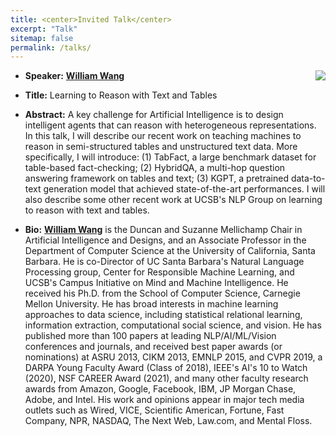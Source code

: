 ```yaml
---
title: <center>Invited Talk</center>
excerpt: "Talk"
sitemap: false
permalink: /talks/
---
```


- <a name="talk_william"/>**Speaker:** <img src='/DI-2022/images/DI-2022_talk_william.jpg' align="right">**[William Wang](https://sites.cs.ucsb.edu/~william/index.html)**
- **Title:** Learning to Reason with Text and Tables
- **Abstract:** A key challenge for Artificial Intelligence is to design intelligent agents that can reason with heterogeneous representations. In this talk, I will describe 
our recent work on teaching machines to reason in semi-structured tables and unstructured text data. More specifically, I will introduce: (1) TabFact, a large benchmark dataset for table-based fact-checking; (2) HybridQA, a multi-hop question answering framework on tables and text; (3) KGPT, a pretrained data-to-text generation model that achieved state-of-the-art performances. I will also describe some other recent work at UCSB's NLP Group on learning to reason with text and tables.

- **Bio:** **[William Wang](https://sites.cs.ucsb.edu/~william/index.html)** is the Duncan and Suzanne Mellichamp Chair in Artificial Intelligence and Designs, and an Associate Professor in the Department of Computer Science at the University of California, Santa Barbara. He is co-Director of UC Santa Barbara's Natural Language Processing group, Center for Responsible Machine Learning, and UCSB's Campus Initiative on Mind and Machine Intelligence. He received his Ph.D. from the School of Computer Science, Carnegie Mellon University. He has broad interests in machine learning approaches to data science, including statistical relational learning, information extraction, computational social science, and vision. He has published more than 100 papers at leading NLP/AI/ML/Vision conferences and journals, and received best paper awards (or nominations) at ASRU 2013, CIKM 2013, EMNLP 2015, and CVPR 2019, a DARPA Young Faculty Award (Class of 2018), IEEE's AI's 10 to Watch (2020), NSF CAREER Award (2021), and many other faculty research awards from Amazon, Google, Facebook, IBM, JP Morgan Chase, Adobe, and Intel. His work and opinions appear in major tech media outlets such as Wired, VICE, Scientific American, Fortune, Fast Company, NPR, NASDAQ, The Next Web, Law.com, and Mental Floss. 

<!-- 
- <a name="talk_kevyn"/>**Speaker:** <img src='/DI-2021/images/DI-2021_talk_kevyn.jpg' align="right">**[Kevyn Collins-Thompson](http://www-personal.umich.edu/~kevynct/)**
- **Title:** Enhancing Document Representations Using Analysis of Content Difficulty: Models, Applications, and Insights
- **Abstract:** This talk will discuss how enhancing document representations with analysis of language complexity and difficulty can lead to a surprisingly wide range of new applications and insights into how people interact with content in both business and educational settings. Analyzing the difficulty of language has a history going back to the ancient Greeks, who understood that a legal argument or analysis was of little persuasive value if its audience could not understand it. Classic 20th century text readability formulas, such as Flesch-Kincaid, combined statistics like average sentence length and average number of syllables in a text to estimate its readability. However, the limitations of these simple traditional measures, including lack of flexibility for new tasks and populations and robustness for non-traditional documents, has led to a new branch of natural language processing research that has developed richer, more effective data-driven computational models of reading comprehension and text complexity [1]. First I’ll give a brief summary of recent advances in modeling content difficulty and complexity, including my own work on statistical models of readability and deep learning for predicting the informativeness of text. Then I’ll give some examples of insights that derive from applying these methods for creating richer, difficulty-based document representations, using empirical methods ranging from in-lab user studies with eyetracking, to large-scale commercial search interaction data over millions of sessions and Web pages. Finally, I’ll touch on some on-going work and potential future directions in educational scenarios for understanding and supporting learners, toward the goal of high quality, personalized learning experiences.
- **Bio:** **[Kevyn Collins-Thompson](http://www-personal.umich.edu/~kevynct/)** is an Associate Professor of Information and Computer Science at the University of Michigan. His research explores models, algorithms, and software systems for optimally connecting people with information, especially toward educational goals. His research has been applied to real-world systems ranging from intelligent tutoring systems to commercial Web search engines. Kevyn has also pioneered techniques for using machine learning to model the reading difficulty of text, for creating robust search and recommender systems that maximize effective results while minimizing the risk of worst-case errors, and for understanding and supporting how people learn language. He received his Ph.D. from the Language Technologies Institute at Carnegie Mellon University and B.Math from the University of Waterloo. Before joining the University of Michigan in 2013, he was a researcher in the Context, Learning, and User Experience for Search (CLUES) group at Microsoft Research. Recent highlights include serving as ACM SIGIR 2018 General Co-Chair, being named co-recipient of Coursera’s Outstanding Educator Award, and recognition as an ACM Distinguished Member for outstanding scientific contributions to computing.
- **Additional info**: K. Collins-Thompson. [Computational assessment of text readability: a survey of current and future research](http://www-personal.umich.edu/~kevynct/pubs/ITL-readability-invited-article-v10-camera.pdf). In: François, Thomas and Delphine Bernhard (eds.), Recent Advances in Automatic Readability Assessment and Text Simplification. Special issue of International Journal of Applied Linguistics 165:2 (2014). (pp. 97-135)

------

- <a name="talk_heng"/>**Speaker:** <img src='/DI-2021/images/DI-2021_talk_heng.jpg' align="right">**[Heng Ji](https://cs.illinois.edu/about/people/faculty/hengji)**
- **Title:** What’s in a Chemical Entity?
- **Abstract:** Like many scientific fields, new chemistry literature has grown at a staggering pace, with tens of thousands of papers released every month. In our newly created U.S. NSF AI Institute on Molecular Synthesis, we are applying knowledge extraction techniques to automatically construct knowledge bases from scientific literature. The constructed knowledge bases include chemical entities and reactions between entities, and thus they can be used to predict chemical reactions, products, and properties, such as yield, toxicity, and water solubility, for creating new molecules and improving manufacture of target molecules.  However, existing information extraction techniques developed for news domain or even biomedical literature will not be directly effective for chemistry literature. One reason is that chemical entities are often complex formula-like names (e.g., 5,6-dihydroxycyclohexa-1,3-diene-1-carboxylic acid). Moreover, many chemicals simply have never been coined with any nomenclature in natural language. Therefore the chemical entity mentions are essentially rare terms that cannot be learned well by only language model. In pursuit of this goal, we propose a novel multimodal embedding approach for constructing a shared common semantic space among multiple data modalities: (1) 2-D images of molecules, representing the underlying molecules or reactions; (2) text-based molecule descriptors; (3) chemical graph structure; (4) natural language definition and description; and (5) structured properties in external databases. I will then present the applications of this common semantic space in building an end-to-end knowledge extraction system for chemistry literature, and using the constructed knowledge base for cross-modal chemical entity retrieval with natural language, and molecule descriptor string generation from molecular diagram images. I’ll present a new benchmark that includes 81 million molecules and 100 chemistry papers fully annotated with a new fine-grained Chemistry ontology. I’ll also talk about remaining challenges and ongoing work on representing chemical reactions.
- **Bio:** **[Heng Ji](https://cs.illinois.edu/about/people/faculty/hengji)** is a professor at Computer Science Department, and an affiliated faculty member at Electrical and Computer Engineering Department of University of Illinois at Urbana-Champaign. She is an Amazon Scholar. She received her B.A. and M. A. in Computational Linguistics from Tsinghua University, and her M.S. and Ph.D. in Computer Science from New York University. Her research interests focus on Natural Language Processing, especially on Multimedia Multilingual Information Extraction, Knowledge Base Population and Knowledge-driven Generation. She was selected as "Young Scientist" and a member of the Global Future Council on the Future of Computing by the World Economic Forum in 2016 and 2017. The awards she received include "AI's 10 to Watch" Award by IEEE Intelligent Systems in 2013, NSF CAREER award in 2009, Google Research Award in 2009 and 2014, IBM Watson Faculty Award in 2012 and 2014, Bosch Research Award in 2014-2018, and ACL2020 Best Demo Paper Award. She has served as the Program Committee Co-Chair of many conferences including NAACL-HLT2018. She is elected as the North American Chapter of the Association for Computational Linguistics (NAACL) secretary 2020-2021. 

------

- <a name="talk_yunyao"/>**Speaker:** <img src='/DI-2021/images/DI-2021_talk_yunyao.jpg' align="right">**[Yunyao Li](https://researcher.watson.ibm.com/researcher/view.php?person=us-yunyaoli)**
- **Title:** Towards Deep Table Understanding
- **Abstract:** Harvesting information from complex documents such as in financial reports and scientific publications is critical to building AI applications for business and research. Such documents are often in PDF format with critical facts and data conveyed in table and graphs. Extracting such information is essential to extract insights from these documents. In IBM Research, we have a rich agenda in this area that we call [Deep Document Understanding](https://www.research.ibm.com/blog/deep-document-understanding-complex-documents). In this talk, I will focus on our research on Deep Table Understanding --- extracting and understanding tables from PDF documents. I will introduce key challenges in table extraction and understanding and how we address such challenges, from how to acquire data at scale to enable deep neural network models to how to build, customize and evaluate such models. I will also describe how our work enables real-world use cases in domains such as finance and life science. Finally, I will briefly present TableQA, an important downstream task enabled by Deep Table Understanding.
- **Bio:** **[Yunyao Li](https://researcher.watson.ibm.com/researcher/view.php?person=us-yunyaoli)** is a Distinguished Research Staff Member and Senior Research Manager at IBM Research - Almaden where she manages the [Scalable Knowledge Intelligence](https://researcher.watson.ibm.com/researcher/view_group.php?id=9820) department, focusing on building next-generation enterprise-scale technologies spanning the AI lifecycle of domain ingestion, knowledge representation, creation and refinement with both data-driven and human-in-the-loop approaches. She currently leads the AI Operation in IBM Research - Almaden and Tokyo. She is a member of IBM Academy of Technology and a Master Inventor. Her key contributions span the areas of natural language processing (NLP), data management, information retrieval, and human computer interaction. She is particularly known for her work in scalable NLP, enterprise search, and database usability. She has built systems, developed solutions, and delivered core technologies to over 20 IBM products under brands such as Watson, InfoSphere, and Cognos. She has published over 70 articles and filed or been granted nearly 50 patents. She co-authored the book "Natural Language Data Management and Interfaces.” Her technical contributions have been recognized by prestigious awards within and outside of IBM on regular basis. She is an ACM Distinguished Member. She was a member of the inaugural New Voices program of the American National Academies (1 out of 18 selected nationwide) and represented US young scientists at World Laureates Forum Young Scientists Forum in 2019 (1 of 4 selected nationwide).<br>Dr. Li has served the database and NLP communities with distinction. She regularly serves as organizer and senior committee member for top conferences such as ACL, NAACL, SIGMOD, and IJCAI. She championed and co-founded NAACL Industry Track, the first ever industry track in a major NLP conference. She received her PhD and master degrees from the University of Michigan, Ann Arbor and undergraduate degrees from Tsinghua University, Beijing, China.

------

- <a name="talk_don"/>**Speaker:** <img src='/DI-2021/images/DI-2021_talk_don.jpg' align="right">**[Don Metzler](https://research.google/people/DonaldMetzler/)**
- **Title:** Challenges in Enterprise Search and Intelligence
- **Abstract:** Building effective enterprise search and intelligence capabilities at scale presents a number of significant challenges. The goal of this talk is to highlight research-focused challenges that are often encountered when developing such systems. The challenges covered in the talk, all of which are backed by real-world use cases, include document understanding, query understanding, and question answering.
- **Bio:** **[Don Metzler](https://research.google/people/DonaldMetzler/)** is a Senior Staff Software Engineer at Google, where he leads a group focused on problems at the intersection of machine learning, natural language processing, and information retrieval. Previously, he was a Research Assistant Professor at the University of Southern California (USC) and a Senior Research Scientist at Yahoo!.  He has served as the Program Chair of the ACM Web Search and Data Mining (WSDM), ACM International Conference on the Theory of Information Retrieval (ICTIR), and the Open Research Areas in Information Retrieval (OAIR) conferences, sat on the editorial boards of the major journals in the field, published over 100 research papers, has been awarded 9 patents, and co-authored the textbook Search Engines: Information Retrieval in Practice.

------

- <a name="talk_benjamin"/>**Speaker:** <img src='/DI-2021/images/DI-2021_talk_benjamin.jpg' align="right">**[Benjamin Van Durme](https://www.cs.jhu.edu/~vandurme/)**
- **Title:** A Case for Statutory Reasoning
- **Abstract:** Natural Language Processing is increasingly pursued as an applied Machine Learning problem, with researchers focused on: building large numbers of examples for new tasks, designing models that require less examples, and understanding the errors and capabilities of pretrained representations.  Legal NLP is no exception, given large collections of decided cases, there is active work in automated legal reasoning as classification.  However, within Legal NLP there is a task offering exciting, real world challenges for language understanding that goes beyond pattern classification: statutory reasoning.  For some legal domains, such as US Federal Tax Law, the number of publicly-decided consequential cases each year may be limited (e.g., those involving a large multinational corporation that does not settle out of public view).  Further, in reaction to such cases the legal code is regularly modified, closing revealed loopholes.  This leads to a naturally occurring task that pairs single examples (a case) with salient prescriptive rules (statutory texts), and where those rules may change between each example.  New cases similar to those previously seen may no longer result in the same judgement, requiring any automated solution to rely more explicitly on understanding the salient law.
This work is joint with [Andrew Blair-Stanek](https://www.law.umaryland.edu/directory/profile.asp?id=893) and [Nils Holzenberger](http://www.cs.jhu.edu/~nholzen1/).
- **Bio:** **[Benjamin Van Durme](https://www.cs.jhu.edu/~vandurme/)** is an Associate Professor of Computer Science at the Johns Hopkins University, and a researcher at Microsoft Semantic Machines. His work focuses on natural language understanding.

------

- <a name="talk_cha"/>**Speaker:** <img src='/DI-2021/images/DI-2021_talk_cha.jpg' align="right">**[Cha Zhang](https://www.microsoft.com/en-us/research/people/chazhang/)**
- **Title:** Visual Document Intelligence in the Wild
- **Abstract:** Recent progress in AI has brought Optical Character Recognition (OCR) and document understanding to a whole new level. In this talk, we will first provide an overview of Microsoft’s latest OCR engine (aka OneOCR), which applies the latest deep learning techniques to recognize mixed printed and handwritten text in over 100 languages, with text lines along arbitrary orientations (even flipped), and with varying degrees of quality and distortion. OneOCR achieves industry leading accuracy on a wide range of application scenarios such as document, invoice, receipt, business card, slide, menu, book cover, poster, GIF/MEME, street view, product label, handwritten note and whiteboard. We then introduce another breakthrough technology developed at Microsoft for document understanding: LayoutLM. LayoutLM bridges computer vision and language, producing state-of-the art results on a number of tasks, including document segmentation, classification, TextVQA, and others. Combining OneOCR and LayoutLM, we created the Form Recognizer API in Azure AI, which extracts text, key-value pairs, tables, and structures from documents in the wild. I will demonstrate some of the capabilities of Form Recognizer, highlight its core component technologies, and explain the roadmap ahead. 
- **Bio:** **[Cha Zhang](https://www.microsoft.com/en-us/research/people/chazhang/)** is a Partner Engineering Manager at Microsoft Cloud & AI. He received the B.S. and M.S. degrees from Tsinghua University, Beijing, China in 1998 and 2000, respectively, both in Electronic Engineering, and the Ph.D. degree in Electrical and Computer Engineering from Carnegie Mellon University, in 2004. After graduation, he worked at Microsoft Research for 12 years investigating research topics including multimedia signal processing, computer vision and machine learning. He has published more than 150 technical papers and hold more than 50 U.S. patents. He served as Program Co-Chair for VCIP 2012 and MMSP 2018, and General Co-Chair for ICME 2016. He is a Fellow of the IEEE. Since joining Cloud & AI, he has led teams to ship industry-leading technologies in Microsoft Cognitive Services such as emotion recognition, optical character recognition and document understanding. 

-->
